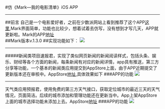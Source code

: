 #仿《Mark—我的电影清单》iOS APP
***
##前言
自己是一个电影爱好者，之前在少数派网站上看到推荐了这个APP[这里](http://sspai.com/33065),Mark界面简单，功能也比较少，想着试着去仿写，没有想到才写几天，APP就更新啦。Mark的APP[地址](https://itunes.apple.com/cn/app/mark-wo-de-dian-ying-qing-dan/id1070986365?mt=8)   
##Mark版本v.1.3.0
##实现功能如下：
 ![](http://7xsp9l.com1.z0.glb.clouddn.com/3.gif)   


***
#####新闻类项目速报君，实现了类似网页新闻的新闻阅读样式，包括头条、娱乐、财经等各个方面的新闻，每条新闻有对应的新闻详情，app具有推送，第三方分享等功能，一个基本的新闻类应用提交到AppStore上面，由于APP近期提交了更新版本还在审核中。AppStore[地址](https://itunes.apple.com/us/app/su-bao-jun/id1123908945?l=zh&ls=1&mt=8),具体效果如下
###APP的功能
![](http://7xsp9l.com1.z0.glb.clouddn.com/NewsGif.gif)
***
天气类应用预报君，使用免费的第三方天气接口，获取定位城市的最近三天的天气情况，页面简洁。后续的城市添加和管理功能还在更新当中。App上架AppStore上面的城市选择功能未添加上去。AppStore[地址](https://itunes.apple.com/WebObjects/MZStore.woa/wa/viewSoftware?id=1134857249&mt=8)
###APP的功能
![](http://7xsp9l.com1.z0.glb.clouddn.com/weatherGif.gif)

